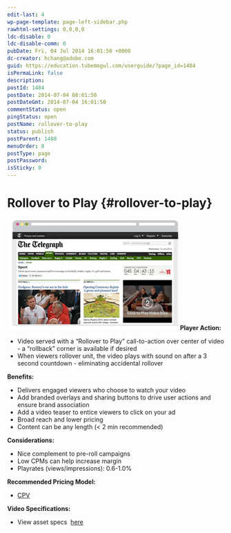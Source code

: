 ```yaml
---
edit-last: 4
wp-page-template: page-left-sidebar.php
rawhtml-settings: 0,0,0,0
ldc-disable: 0
ldc-disable-comm: 0
pubDate: Fri, 04 Jul 2014 16:01:50 +0000
dc-creator: hchang@adobe.com
guid: https://education.tubemogul.com/userguide/?page_id=1484
isPermaLink: false
description: 
postId: 1484
postDate: 2014-07-04 08:01:50
postDateGmt: 2014-07-04 16:01:50
commentStatus: open
pingStatus: open
postName: rollover-to-play
status: publish
postParent: 1480
menuOrder: 0
postType: page
postPassword: 
isSticky: 0
---
```


# Rollover to Play {#rollover-to-play}

[ ![ROTP](assets/rotp3.png)](assets/rotp3.png)
**Player Action:**

* Video served with a “Rollover to Play” call-to-action over center of video - a “rollback” corner is available if desired
* When viewers rollover unit, the video plays with sound on after a 3 second countdown - eliminating accidental rollover

**Benefits:**

* Delivers engaged viewers who choose to watch your video
* Add branded overlays and sharing buttons to drive user actions and ensure brand association
* Add a video teaser to entice viewers to click on your ad
* Broad reach and lower pricing
* Content can be any length (< 2 min recommended)

**Considerations:**

* Nice complement to pre-roll campaigns
* Low CPMs can help increase margin
* Playrates (views/impressions): 0.6-1.0%

**Recommended Pricing Model:**

* [CPV](../../../../user-guide/planning/ad-formats/performance-pricing.md)

**Video Specifications:**

* View asset specs&nbsp; [here](../../../../user-guide/planning/ad-formats/ad-specs.md)

